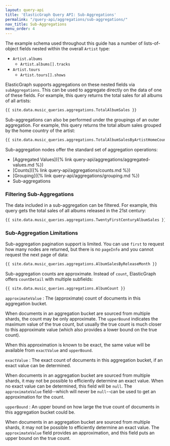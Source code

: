 ```yaml
---
layout: query-api
title: 'ElasticGraph Query API: Sub-Aggregations'
permalink: "/query-api/aggregations/sub-aggregations/"
nav_title: Sub-Aggregations
menu_order: 4
---
```

The example schema used throughout this guide has a number of lists-of-object fields nested
within the overall `Artist` type:

* `Artist.albums`
  * `Artist.albums[].tracks`
* `Artist.tours`
  * `Artist.tours[].shows`

ElasticGraph supports aggregations on these nested fields via `subAggregations`. This can be used
to aggregate directly on the data of one of these fields. For example, this query returns the
total sales for all albums of all artists:

```graphql
{{ site.data.music_queries.aggregations.TotalAlbumSales }}
```

Sub-aggregations can also be performed under the groupings of an outer aggregation. For example,
this query returns the total album sales grouped by the home country of the artist:

```graphql
{{ site.data.music_queries.aggregations.TotalAlbumSalesByArtistHomeCountry }}
```

Sub-aggregation nodes offer the standard set of aggregation operations:

* [Aggregated Values]({% link query-api/aggregations/aggregated-values.md %})
* [Counts]({% link query-api/aggregations/counts.md %})
* [Grouping]({% link query-api/aggregations/grouping.md %})
* Sub-aggregations

### Filtering Sub-Aggregations

The data included in a sub-aggregation can be filtered. For example, this query gets the total
sales of all albums released in the 21st century:

```graphql
{{ site.data.music_queries.aggregations.TwentyFirstCenturyAlbumSales }}
```

### Sub-Aggregation Limitations

Sub-aggregation pagination support is limited. You can use `first` to request how many
nodes are returned, but there is no `pageInfo` and you cannot request the next page of data:

```graphql
{{ site.data.music_queries.aggregations.AlbumSalesByReleaseMonth }}
```

Sub-aggregation counts are approximate. Instead of `count`, ElasticGraph offers `countDetail`
with multiple subfields:

```graphql
{{ site.data.music_queries.aggregations.AlbumCount }}
```

`approximateValue`
: The (approximate) count of documents in this aggregation bucket.

  When documents in an aggregation bucket are sourced from multiple shards, the count may be only
  approximate. The `upperBound` indicates the maximum value of the true count, but usually
  the true count is much closer to this approximate value (which also provides a lower bound on the
  true count).

  When this approximation is known to be exact, the same value will be available from `exactValue`
  and `upperBound`.

`exactValue`
: The exact count of documents in this aggregation bucket, if an exact value can be determined.

  When documents in an aggregation bucket are sourced from multiple shards, it may not be possible to
  efficiently determine an exact value. When no exact value can be determined, this field will be `null`.
  The `approximateValue` field--which will never be `null`--can be used to get an approximation
  for the count.

`upperBound`
: An upper bound on how large the true count of documents in this aggregation bucket could be.

  When documents in an aggregation bucket are sourced from multiple shards, it may not be possible to
  efficiently determine an exact value. The `approximateValue` field provides an approximation,
  and this field puts an upper bound on the true count.

